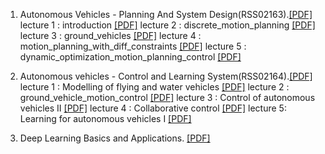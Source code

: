 1. Autonomous Vehicles - Planning And System Design(RSS02163).[\[PDF\]](https://github.com/Raviteja-T/TRaviteja/raw/main/Autonomous%20Vehicles%20%E2%80%93%20Planning%20And%20System%20Design.pdf)
lecture 1 : introduction [\[PDF\]](https://github.com/Raviteja-T/autonomous-vehicles-tutorials/blob/main/lecture_1_introduction.pdf)
lecture 2 : discrete_motion_planning [\[PDF\]](https://github.com/Raviteja-T/autonomous-vehicles-tutorials/blob/main/lecture_2_discrete_motion_planning.pdf)
lecture 3 : ground_vehicles [\[PDF\]](https://github.com/Raviteja-T/autonomous-vehicles-tutorials/blob/main/lecture_3_ground_vehicles.pdf)
lecture 4 : motion_planning_with_diff_constraints [\[PDF\]](https://github.com/Raviteja-T/autonomous-vehicles-tutorials/blob/main/lecture_4_motion_planning_with_diff_constraints.pdf)
lecture 5 : dynamic_optimization_motion_planning_control [\[PDF\]](https://github.com/Raviteja-T/autonomous-vehicles-tutorials/blob/main/lecture_5_dynamic_optimization_motion_planning_control.pdf)

2. Autonomous vehicles - Control and Learning System(RSS02164).[\[PDF\]](https://raw.githubusercontent.com/Raviteja-T/TRaviteja/4bd66905626b7265a799d8743a2e75c6a03ac971/Autonomous%20vehicles%20-%20Control%20and%20Learning%20System.pdf)
lecture 1 : Modelling of flying and water vehicles [\[PDF\]](https://github.com/Raviteja-T/autonomous-vehicles-tutorials/blob/main/lecture_6_Modelling%20of%20flying%20and%20water%20vehicles.pdf) 
lecture 2 : ground_vehicle_motion_control [\[PDF\]](https://github.com/Raviteja-T/autonomous-vehicles-tutorials/blob/main/lecture_7_ground_vehicle_motion_control.pdf)
lecture 3 : Control of autonomous vehicles II [\[PDF\]](https://github.com/Raviteja-T/autonomous-vehicles-tutorials/blob/main/lecture_8_Control%20of%20autonomous%20vehicles%20II.pdf)
lecture 4 : Collaborative control [\[PDF\]](https://github.com/Raviteja-T/autonomous-vehicles-tutorials/blob/main/lecture_9_Collaborative%20control.pdf) 
lecture 5: Learning for autonomous vehicles I [\[PDF\]](https://github.com/Raviteja-T/autonomous-vehicles-tutorials/blob/main/lecture_10_Learning%20for%20autonomous%20vehicles%20I.pdf)

3. Deep Learning Basics and Applications. [\[PDF\]](https://github.com/Raviteja-T/simulation_work/raw/main/Deep%20Learning%20Sylla.pdf)
